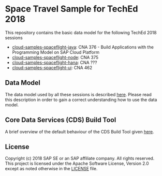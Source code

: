 # Space Travel Sample for TechEd 2018

This repository contains the basic data model for the following TechEd 2018 sessions
- [cloud-samples-spaceflight-java](/SAP/cloud-samples-spaceflight-java): CNA 376 - Build Applications with the Programming Model on SAP Cloud Platform
- [cloud-samples-spaceflight-node](/SAP/cloud-samples-spaceflight-node): CNA 375
- [cloud-samples-spaceflight-hana](/SAP/cloud-samples-spaceflight-hana): CNA ???
- [cloud-samples-spaceflight-ui](/SAP/cloud-samples-spaceflight-ui): CNA 462


## Data Model

The data model used by all these sessions is described [here](./docs/dataModel.md).   Please read this description in order to gain a correct understanding how to use the data model.

## Core Data Services (CDS) Build Tool

A brief overview of the default behaviour of the CDS Build Tool given [here](./docs/cdsCompile.md).

## License

Copyright (c) 2018 SAP SE or an SAP affiliate company. All rights reserved.
This project is licensed under the Apache Software License, Version 2.0 except as noted otherwise in the [LICENSE](LICENSE) file.
